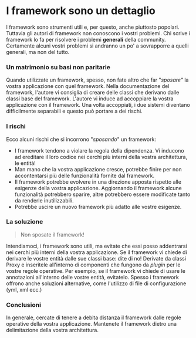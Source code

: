 # I framework sono un dettaglio

I framework sono strumenti utili e, per questo, anche piuttosto popolari. Tuttavia gli autori di framework non conoscono i vostri problemi. Chi scrive i framework lo fa per risolvere i problemi **generali** della community. Certamente alcuni vostri problemi si andranno un po' a sovrapporre a quelli generali, ma non del tutto.

### Un matrimonio su basi non paritarie

Quando utilizzate un framework, spesso, non fate altro che far "_sposare"_ la vostra applicazione con quel framework. Nella documentazione del framework, l'autore vi consiglia di creare delle classi che derivano dalle classi base del framework. L'autore vi induce ad accoppiare la vostra applicazione con il framework. Una volta accoppiati, i due sistemi diventano difficilmente separabili e questo può portare a dei rischi.

### I rischi

Ecco alcuni rischi che si incorrono "_sposando_" un framework:

* I framework tendono a violare la regola della dipendenza. Vi inducono ad ereditare il loro codice nei cerchi più interni della vostra architettura, le entità!
* Man mano che la vostra applicazione cresce, potrebbe finire per non accontentarsi più delle funzionalità fornite dal framework.
* Il framework potrebbe evolvere in una direzione apposta rispetto alle esigenze della vostra applicazione. Aggiornando il framework alcune funzionalità potrebbero sparire, altre potrebbero essere modificate tanto da renderle inutilizzabili.
* Potrebbe uscire un nuovo framework più adatto alle vostre esigenze.

### La soluzione

> Non sposate il framework!

Intendiamoci, i framework sono utili, ma evitate che essi posso addentrarsi nei cerchi più interni della vostra applicazione. Se il framework vi chiede di derivare le vostre entità dalle sue classi base: dite di no! Derivate da classi Proxy e inseritele all'interno di componenti che fungono da _plugin_ per le vostre regole operative. Per esempio, se il framework vi chiede di usare le annotazioni all'interno delle vostre entità, evitatelo. Spesso i framework offrono anche soluzioni alternative, come l'utilizzo di file di configurazione \(yml, xml ecc.\)

### Conclusioni

In generale, cercate di tenere a debita distanza il framework dalle regole operative della vostra applicazione. Mantenete il framework dietro una delimitazione della vostra architettura.

